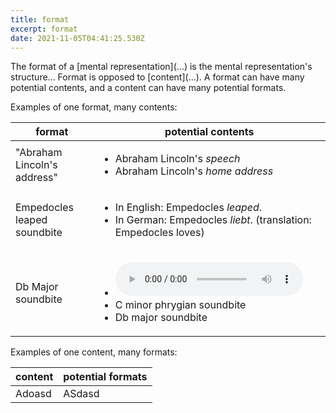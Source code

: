 ```yaml
---
title: format
excerpt: format
date: 2021-11-05T04:41:25.530Z
---
```

The format of a \[mental representation](...) is the mental representation's structure... Format is opposed to \[content](...). A format can have many potential contents, and a content can have many potential formats. 

Examples of one format, many contents:

| format                      | potential contents                                                                                                                                                                                            |
| --------------------------- | ------------------------------------------------------------------------------------------------------------------------------------------------------------------------------------------------------------- |
| "Abraham Lincoln's address" | <ul> <li>Abraham Lincoln's *speech*</li> <li>Abraham Lincoln's *home address*</li> </ul>                                                                                                                      |
| Empedocles leaped soundbite | <ul> <li>In English: Empedocles *leaped*.</li> <li>In German: Empedocles *liebt*. (translation: Empedocles loves)</li> </ul>                                                                                  |
| Db Major soundbite          | <ul> <li> <audio controls> <source src="https://soundcloud.com/garrison-722329197/neapolitan-in-c-major/s-XVA3AtTc1I3" /></audio> </li> <li>C minor phrygian soundbite</li> <li>Db major soundbite</li> </ul> |



Examples of one content, many formats:

| content | potential formats |
| ------- | ----------------- |
| Adoasd  | ASdasd            |